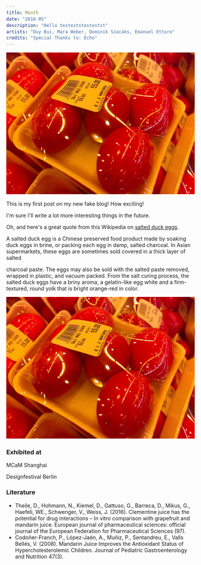 ```yaml
---
title: Month
date: "2018-05"
description: "Hello testeststestestst"
artists: "Duy Bui, Mara Weber, Dominik Szacaks, Emanuel Ettore"
credits: "Special Thanks to: Echo"
---
```


![Chinese Salty Egg](./egg.jpg)

This is my first post on my new fake blog! How exciting!

I'm sure I'll write a lot more interesting things in the future.

Oh, and here's a great quote from this Wikipedia on
[salted duck eggs](https://en.wikipedia.org/wiki/Salted_duck_egg).

 A salted duck egg is a Chinese preserved food product made by soaking duck
 eggs in brine, or packing each egg in damp, salted charcoal. In Asian
 supermarkets, these eggs are sometimes sold covered in a thick layer of salted


 charcoal paste. The eggs may also be sold with the salted paste removed,
 wrapped in plastic, and vacuum packed. From the salt curing process, the
 salted duck eggs have a briny aroma, a gelatin-like egg white and a
 firm-textured, round yolk that is bright orange-red in color.
 
![Chinese Salty Egg](./egg.jpg)

<div class="addInfo">

### Exhibited at

MCaM Shanghai

Designfestival Berlin

</div>

### Literature

- Theile, D., Hohmann, N., Kiemel, D., Gattuso, G., Barreca, D., Mikus, G., Haefeli, WE., Schwenger, V., Weiss, J. (2016). Clementine juice has the potential for drug interactions – In vitro comparison with grapefruit and mandarin juice. European journal of pharmaceutical sciences: official journal of the European Federation for Pharmaceutical Sciences (97).
- Codoñer-Franch, P., López-Jaén, A., Muñiz, P., Sentandreu, E., Valls Bellés, V. (2008). Mandarin Juice Improves the Antioxidant Status of Hypercholesterolemic Children. Journal of Pediatric Gastroenterology and Nutrition 47(3).

